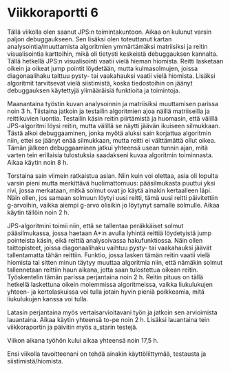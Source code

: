 # Viikkoraportti 6

Tällä viikolla olen saanut JPS:n toimintakuntoon. Aikaa on kulunut varsin paljon debuggaukseen. Sen lisäksi olen toteuttanut kartan analysointia/muuttamista algoritmien ymmärtämäksi matriisiksi ja reitin visualisointia karttoihin, mikä oli tietysti keskeistä debuggauksen kannalta. Tällä hetkellä JPS:n visualisointi vaatii vielä hieman hiomista. Reitti lasketaan oikein ja oikeat jump pointit löydetään, mutta kulmasolmujen, joissa diagonaalihaku taittuu pysty- tai vaakahauksi vaatii vielä hiomista. Lisäksi algoritmit tarvitsevat vielä siistimistä, koska tiedostoihin on jäänyt debuggauksen käytettyjä ylimääräisiä funktioita ja toimintoja.

Maanantaina työstin kuvan analysoinnin ja matriisiksi muuttamisen parissa noin 3 h. Tiistaina jatkoin ja testailin algoritmien ajoa näillä matriiseilla ja reittikuvien luontia. Testailin käsin reitin piirtämistä ja huomasin, että välillä JPS-algoritmi löysi reitin, mutta välillä se näytti jäävän ikuiseen silmukkaan. Tästä alkoi debuggaaminen, jonka myötä aluksi sain korjattua algoritmin niin, ettei se jäänyt enää silmukkaan, mutta reitti ei välttämättä ollut oikea. Tämän jälkeen debuggaaminen jatkui yhteensä usean tunnin ajan, mitä varten tein erillaisia tulostuksia saadakseni kuvaa algoritmin toiminnasta. Aikaa käytin noin 8 h.

Torstaina sain viimein ratkaistua asian. Niin kuin voi olettaa, asia oli lopulta varsin pieni mutta merkittävä huolimattomuus: pääsilmukasta puuttui yksi rivi, jossa merkataan, mitkä solmut ovat jo käytä ainakin kertaalleen läpi. Näin ollen, jos samaan solmuun löytyi uusi reitti, tämä uusi reitti päivitettiin g-arvoihin, vaikka aiempi g-arvo olisikin jo löytynyt samalle solmulle. Aikaa käytin tällöin noin 2 h.

JPS-algoritmini toimii niin, että se tallentaa peräkkäiset solmut pääsilmukassa, jossa haetaan A*:n avulla lyhintä reittiä löydetyistä jump pointeista käsin, eikä reittiä analysoivassa hakufunktiossa. Näin ollen taittopisteet, joissa diagonaalihaku vaihtuu pysty- tai vaakahauksi jäävät tallentamatta tähän reittiin. Funktio, jossa lasken tämän reitin vaatii vielä hiomista tai sitten minun täytyy muuttaa algoritmia niin, että nämäkin solmut tallennetaan reittiin haun aikana, jotta saan tulostettua oikean reitin. Työskentelin tämän parissa perjantaina noin 2 h. Reitin pituus on tällä hetkellä laskettuna oikein molemmissa algoritmeissa, vaikka liukulukujen yhteen- ja kertolaskuissa voi tulla jotain hyvin pieniä poikkeamia, mitä liukulukujen kanssa voi tulla.

Latasin perjantaina myös vertaisarvioitavani työn ja jatkoin sen arvioimista lauantaina. Aikaa käytin yhteensä to-pe noin 2 h. Lisäksi lauantaina tein viikkoraportin ja päivitin myös a_starin testejä.

Viikon aikana työhön kului aikaa yhteensä noin 17,5 h.

Ensi viikolla tavoitteenani on tehdä ainakin käyttöliittymää, testausta ja siistimistä/hiomista.
